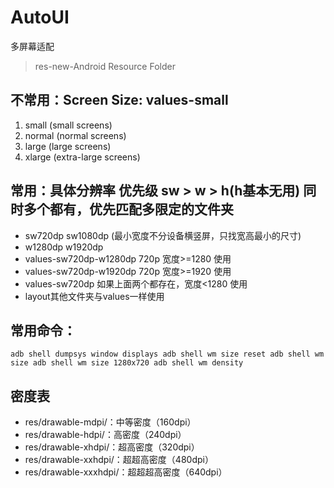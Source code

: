 # AutoUI
多屏幕适配
> res-new-Android Resource Folder

## 不常用：Screen Size:  values-small
1. small (small screens)
2. normal (normal screens)
3. large (large screens)
4. xlarge (extra-large screens)

## 常用：具体分辨率 优先级 sw > w > h(h基本无用)  同时多个都有，优先匹配多限定的文件夹
* sw720dp sw1080dp (最小宽度不分设备横竖屏，只找宽高最小的尺寸)
* w1280dp w1920dp
* values-sw720dp-w1280dp    720p 宽度>=1280 使用
* values-sw720dp-w1920dp    720p 宽度>=1920 使用
* values-sw720dp            如果上面两个都存在，宽度<1280 使用
* layout其他文件夹与values一样使用

## 常用命令：
`
adb shell dumpsys window displays
adb shell wm size reset
adb shell wm size
adb shell wm size 1280x720
adb shell wm density
`

## 密度表
* res/drawable-mdpi/：中等密度（160dpi）
* res/drawable-hdpi/：高密度（240dpi）
* res/drawable-xhdpi/：超高密度（320dpi）
* res/drawable-xxhdpi/：超超高密度（480dpi）
* res/drawable-xxxhdpi/：超超超高密度（640dpi）

